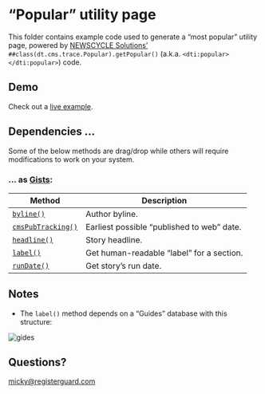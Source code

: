 # “Popular” utility page

This folder contains example code used to generate a “most popular” utility page, powered by [NEWSCYCLE Solutions’](http://www.newscyclesolutions.com/) `##class(dt.cms.trace.Popular).getPopular()` (a.k.a. `<dti:popular></dti:popular>`) code.

## Demo

Check out a [live example](http://registerguard.com/csp/cms/sites/rg/pages/popular/stories.csp).

## Dependencies …

Some of the below methods are drag/drop while others will require modifications to work on your system.

### … as [Gists](https://gist.github.com/):

Method | Description
--- | ---
[`byline()`](https://gist.github.com/mhulse/c493894e109a210f6ef4) | Author byline.
[`cmsPubTracking()`](https://gist.github.com/mhulse/33bb98b29f08bc1e2a10) | Earliest possible “published to web” date.
[`headline()`](https://gist.github.com/mhulse/59ede19115960ee5a716) | Story headline.
[`label()`](https://gist.github.com/mhulse/382b0f46c3ad5f8a8357) | Get human-readable “label” for a section.
[`runDate()`](https://gist.github.com/mhulse/2bf966495e5da2ab2612) | Get story’s run date.

## Notes

* The `label()` method depends on a “Guides” database with this structure:

 ![gides](https://cloud.githubusercontent.com/assets/218624/4327344/5c6a64a0-3f78-11e4-81c2-6d54d6308dca.png)

## Questions?

<micky@registerguard.com>
